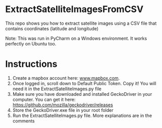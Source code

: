 # ExtractSatelliteImagesFromCSV
This repo shows you how to extract satellite images using a CSV file that contains coordinates (latitude and longitude)

Note: This was run in PyCharm on a Windows environment. It works perfectly on Ubuntu too.

# Instructions
1. Create a mapbox account here: www.mapbox.com. 
2. Once logged in, scroll down to Default Public Token. Copy it! You will need it in the ExtractSatelliteImages.py file
3. Make sure you have downloaded and installed GeckoDriver in your computer. You can get it here: https://github.com/mozilla/geckodriver/releases
4. Store the GeckoDriver.exe file in your root folder
5. Run the ExtractSatelliteImages.py file. More explanations are in the comments
